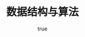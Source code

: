 ---
pageComponent: 
  name: Catalogue
  data: 
    key: 01.开发/03.数据结构与算法
    description: 数据结构与算法
title: 数据结构与算法
permalink: /develop/algorithm/
sidebar: false
article: false
comment: false
editLink: false
author:
  name: pursuit
  link: https://github.com/unique-pure
---